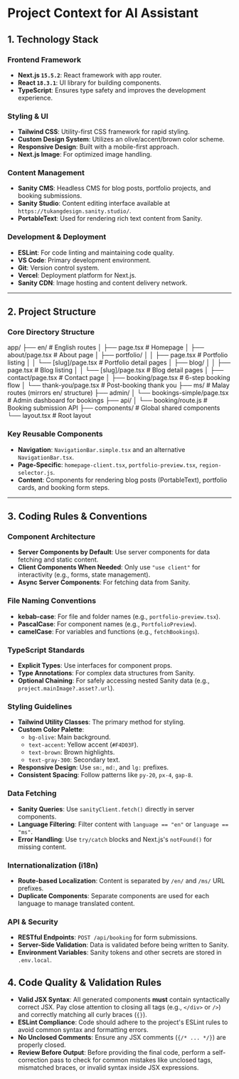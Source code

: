 # Project Context for AI Assistant

## 1. Technology Stack

### Frontend Framework

- **Next.js `15.5.2`**: React framework with app router.
- **React `18.3.1`**: UI library for building components.
- **TypeScript**: Ensures type safety and improves the development experience.

### Styling & UI

- **Tailwind CSS**: Utility-first CSS framework for rapid styling.
- **Custom Design System**: Utilizes an olive/accent/brown color scheme.
- **Responsive Design**: Built with a mobile-first approach.
- **Next.js Image**: For optimized image handling.

### Content Management

- **Sanity CMS**: Headless CMS for blog posts, portfolio projects, and booking submissions.
- **Sanity Studio**: Content editing interface available at `https://tukangdesign.sanity.studio/`.
- **PortableText**: Used for rendering rich text content from Sanity.

### Development & Deployment

- **ESLint**: For code linting and maintaining code quality.
- **VS Code**: Primary development environment.
- **Git**: Version control system.
- **Vercel**: Deployment platform for Next.js.
- **Sanity CDN**: Image hosting and content delivery network.

---

## 2. Project Structure

### Core Directory Structure

app/
├── en/ # English routes
│ ├── page.tsx # Homepage
│ ├── about/page.tsx # About page
│ ├── portfolio/
│ │ ├── page.tsx # Portfolio listing
│ │ └── [slug]/page.tsx # Portfolio detail pages
│ ├── blog/
│ │ ├── page.tsx # Blog listing
│ │ └── [slug]/page.tsx # Blog detail pages
│ ├── contact/page.tsx # Contact page
│ ├── booking/page.tsx # 6-step booking flow
│ └── thank-you/page.tsx # Post-booking thank you
├── ms/ # Malay routes (mirrors en/ structure)
├── admin/
│ └── bookings-simple/page.tsx # Admin dashboard for bookings
├── api/
│ └── booking/route.js # Booking submission API
├── components/ # Global shared components
└── layout.tsx # Root layout

### Key Reusable Components

- **Navigation**: `NavigationBar.simple.tsx` and an alternative `NavigationBar.tsx`.
- **Page-Specific**: `homepage-client.tsx`, `portfolio-preview.tsx`, `region-selector.js`.
- **Content**: Components for rendering blog posts (PortableText), portfolio cards, and booking form steps.

---

## 3. Coding Rules & Conventions

### Component Architecture

- **Server Components by Default**: Use server components for data fetching and static content.
- **Client Components When Needed**: Only use `"use client"` for interactivity (e.g., forms, state management).
- **Async Server Components**: For fetching data from Sanity.

### File Naming Conventions

- **kebab-case**: For file and folder names (e.g., `portfolio-preview.tsx`).
- **PascalCase**: For component names (e.g., `PortfolioPreview`).
- **camelCase**: For variables and functions (e.g., `fetchBookings`).

### TypeScript Standards

- **Explicit Types**: Use interfaces for component props.
- **Type Annotations**: For complex data structures from Sanity.
- **Optional Chaining**: For safely accessing nested Sanity data (e.g., `project.mainImage?.asset?.url`).

### Styling Guidelines

- **Tailwind Utility Classes**: The primary method for styling.
- **Custom Color Palette**:
  - `bg-olive`: Main background.
  - `text-accent`: Yellow accent (`#F4D03F`).
  - `text-brown`: Brown highlights.
  - `text-gray-300`: Secondary text.
- **Responsive Design**: Use `sm:`, `md:`, and `lg:` prefixes.
- **Consistent Spacing**: Follow patterns like `py-20`, `px-4`, `gap-8`.

### Data Fetching

- **Sanity Queries**: Use `sanityClient.fetch()` directly in server components.
- **Language Filtering**: Filter content with `language == "en"` or `language == "ms"`.
- **Error Handling**: Use `try/catch` blocks and Next.js's `notFound()` for missing content.

### Internationalization (i18n)

- **Route-based Localization**: Content is separated by `/en/` and `/ms/` URL prefixes.
- **Duplicate Components**: Separate components are used for each language to manage translated content.

### API & Security

- **RESTful Endpoints**: `POST /api/booking` for form submissions.
- **Server-Side Validation**: Data is validated before being written to Sanity.
- **Environment Variables**: Sanity tokens and other secrets are stored in `.env.local`.

## 4. Code Quality & Validation Rules

- **Valid JSX Syntax**: All generated components **must** contain syntactically correct JSX. Pay close attention to closing all tags (e.g., `</div>` or `/>`) and correctly matching all curly braces (`{}`).
- **ESLint Compliance**: Code should adhere to the project's ESLint rules to avoid common syntax and formatting errors.
- **No Unclosed Comments**: Ensure any JSX comments (`{/* ... */}`) are properly closed.
- **Review Before Output**: Before providing the final code, perform a self-correction pass to check for common mistakes like unclosed tags, mismatched braces, or invalid syntax inside JSX expressions.
